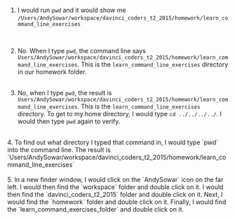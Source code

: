 1.  I would run `pwd` and it would show me 
`/Users/AndySowar/workspace/davinci_coders_t2_2015/homework/learn_command_line_exercises`  
<br/>

2.  No. When I type `pwd`, the command line says `Users/AndySowar/workspace/davinci_coders_t2_2015/homework/learn_command_line_exercises`.
This is the `learn_command_line_exercises` directory in our homework folder.
<br/><br/>
    
3.  No, when I type `pwd`, the result is `Users/AndySowar/workspace/davinci_coders_t2_2015/homework/learn_command_line_exercises`.
This is the `learn_command_line_exercises` directory. To get to my home directory, I would type `cd ../../../../`. 
I would then type `pwd` again to verify.  
<br/>
4.  To find out what directory I typed that command in, I would type `pwd` into the command line. 
The result is `Users/AndySowar/workspace/davinci_coders_t2_2015/homework/learn_command_line_exercises`
<br/><br/>
5.  In a new finder window, I would click on the `AndySowar` icon on the far left.
I would then find the `workspace` folder and double click on it.
I would then find the `davinci_coders_t2_2015` folder and double click on it.
Next, I would find the `homework` folder and double click on it.
Finally, I would find the `learn_command_exercises_folder` and double click on it. 




